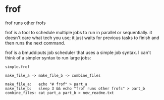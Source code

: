 # frof
frof runs other frofs

frof is a tool to schedule multiple jobs to run in parallel or sequentially. it doesn't care what tech you use; it just waits for previous tasks to finish and then runs the next command.

frof is a bmuddiputs job scheduler that uses a simple job syntax. I can't think of a simpler syntax to run large jobs:

`simple.frof`
```
make_file_a -> make_file_b -> combine_files

make_file_a:   echo "# frof" > part_a
make_file_b:   sleep 3 && echo "frof runs other frofs" > part_b
combine_files: cat part_a part_b > new_readme.txt
```

